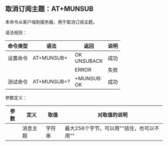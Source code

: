 ## 取消订阅主题：AT+MUNSUB

本命令从客户端到服务器，用于取消订阅主题。

 

语法规则：

| 命令类型 | 语法              | 返回                   | 说明 |
| -------- | ----------------- | ---------------------- | ---- |
| 设置命令 | AT+MUNSUB=<topic> | OK <br>UNSUBACK        | 成功 |
|          |                   | ERROR                  | 失败 |
| 测试命令 | AT+MUNSUB=?       | +MUNSUB:<topic><br> OK | 成功 |

参数定义：

| 参数    | 定义     | 取值   | 对取值的说明                              |
| ------- | -------- | ------ | ----------------------------------------- |
| <topic> | 消息主题 | 字符串 | 最大256个字节。可以用""括住，也可以不用"" |
